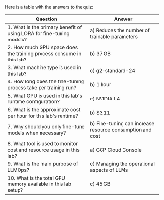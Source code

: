 Here is a table with the answers to the quiz:

| **Question** | **Answer** |
|--------------|------------|
| 1. What is the primary benefit of using LORA for fine-tuning models? | a) Reduces the number of trainable parameters |
| 2. How much GPU space does the training process consume in this lab? | b) 37 GB |
| 3. What machine type is used in this lab? | c) g2-standard-24 |
| 4. How long does the fine-tuning process take per training run? | b) 1 hour |
| 5. What GPU is used in this lab's runtime configuration? | c) NVIDIA L4 |
| 6. What is the approximate cost per hour for this lab's runtime? | b) $3.11 |
| 7. Why should you only fine-tune models when necessary? | b) Fine-tuning can increase resource consumption and cost |
| 8. What tool is used to monitor cost and resource usage in this lab? | a) GCP Cloud Console |
| 9. What is the main purpose of LLMOps? | c) Managing the operational aspects of LLMs |
| 10. What is the total GPU memory available in this lab setup? | c) 45 GB |

